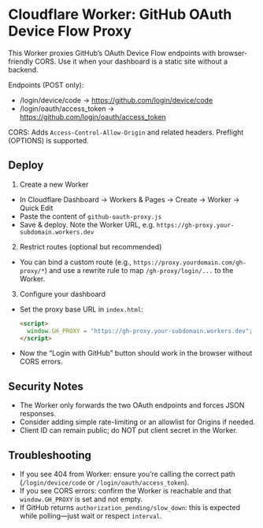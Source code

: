 # Cloudflare Worker: GitHub OAuth Device Flow Proxy

This Worker proxies GitHub’s OAuth Device Flow endpoints with browser-friendly CORS. Use it when your dashboard is a static site without a backend.

Endpoints (POST only):

- /login/device/code → https://github.com/login/device/code
- /login/oauth/access_token → https://github.com/login/oauth/access_token

CORS: Adds `Access-Control-Allow-Origin` and related headers. Preflight (OPTIONS) is supported.

## Deploy

1. Create a new Worker

- In Cloudflare Dashboard → Workers & Pages → Create → Worker → Quick Edit
- Paste the content of `github-oauth-proxy.js`
- Save & deploy. Note the Worker URL, e.g. `https://gh-proxy.your-subdomain.workers.dev`

2. Restrict routes (optional but recommended)

- You can bind a custom route (e.g., `https://proxy.yourdomain.com/gh-proxy/*`) and use a rewrite rule to map `/gh-proxy/login/...` to the Worker.

3. Configure your dashboard

- Set the proxy base URL in `index.html`:
  ```html
  <script>
    window.GH_PROXY = "https://gh-proxy.your-subdomain.workers.dev";
  </script>
  ```
- Now the “Login with GitHub” button should work in the browser without CORS errors.

## Security Notes

- The Worker only forwards the two OAuth endpoints and forces JSON responses.
- Consider adding simple rate-limiting or an allowlist for Origins if needed.
- Client ID can remain public; do NOT put client secret in the Worker.

## Troubleshooting

- If you see 404 from Worker: ensure you’re calling the correct path (`/login/device/code` or `/login/oauth/access_token`).
- If you see CORS errors: confirm the Worker is reachable and that `window.GH_PROXY` is set and not empty.
- If GitHub returns `authorization_pending/slow_down`: this is expected while polling—just wait or respect `interval`.

